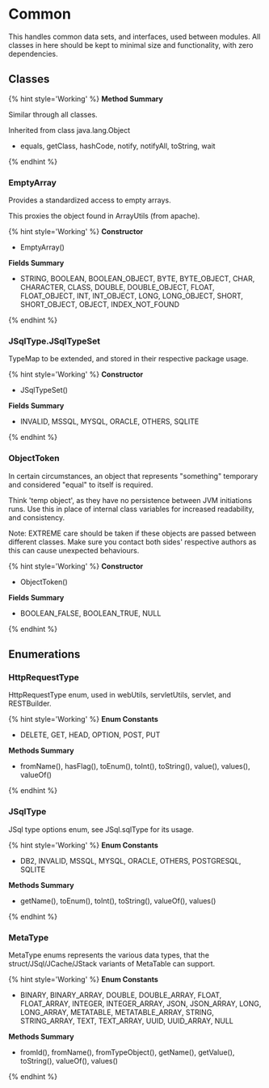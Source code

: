 # Common

This handles common data sets, and interfaces, used between modules.
All classes in here should be kept to minimal size and functionality, with zero dependencies.


## Classes

{% hint style='Working' %}
**Method Summary**

Similar through all classes.

Inherited from class java.lang.Object

+ equals, getClass, hashCode, notify, notifyAll, toString, wait

{% endhint %}



### EmptyArray

Provides a standardized access to empty arrays.

This proxies the object found in ArrayUtils (from apache).

{% hint style='Working' %}
**Constructor**

+ EmptyArray()

**Fields Summary**

+ STRING, BOOLEAN, BOOLEAN_OBJECT, BYTE, BYTE_OBJECT, CHAR, CHARACTER, CLASS, DOUBLE, DOUBLE_OBJECT, FLOAT, FLOAT_OBJECT, INT, INT_OBJECT, LONG, LONG_OBJECT, SHORT, SHORT_OBJECT, OBJECT, INDEX_NOT_FOUND

{% endhint %}



### JSqlType.JSqlTypeSet

TypeMap to be extended, and stored in their respective package usage.

{% hint style='Working' %}
**Constructor**

+ JSqlTypeSet()

**Fields Summary**

+ INVALID, MSSQL, MYSQL, ORACLE, OTHERS, SQLITE

{% endhint %}



### ObjectToken

In certain circumstances, an object that represents "something" temporary and considered "equal" to itself is required.

Think 'temp object', as they have no persistence between JVM initiations runs. Use this in place of internal class variables for increased readability, and consistency.

Note: EXTREME care should be taken if these objects are passed between different classes. Make sure you contact both sides' respective authors as this can cause unexpected behaviours.

{% hint style='Working' %}
**Constructor**

+ ObjectToken()

**Fields Summary**

+ BOOLEAN_FALSE, BOOLEAN_TRUE, NULL

{% endhint %}


## Enumerations

### HttpRequestType

HttpRequestType enum, used in webUtils, servletUtils, servlet, and RESTBuilder.

{% hint style='Working' %}
**Enum Constants**

+ DELETE, GET, HEAD, OPTION, POST, PUT

**Methods Summary**

+ fromName(), hasFlag(), toEnum(), toInt(), toString(), value(), values(), valueOf()

{% endhint %}


### JSqlType

JSql type options enum, see JSql.sqlType for its usage.

{% hint style='Working' %}
**Enum Constants**

+ DB2, INVALID, MSSQL, MYSQL, ORACLE, OTHERS, POSTGRESQL, SQLITE

**Methods Summary**

+ getName(), toEnum(), toInt(), toString(), valueOf(), values()

{% endhint %}

### MetaType

MetaType enums represents the various data types, that the struct/JSql/JCache/JStack variants of MetaTable can support.

{% hint style='Working' %}
**Enum Constants**

+ BINARY, BINARY_ARRAY, DOUBLE, DOUBLE_ARRAY, FLOAT, FLOAT_ARRAY, INTEGER, INTEGER_ARRAY, JSON, JSON_ARRAY, LONG, LONG_ARRAY, METATABLE, METATABLE_ARRAY, STRING, STRING_ARRAY, TEXT, TEXT_ARRAY, UUID, UUID_ARRAY, NULL

**Methods Summary**

+ fromId(), fromName(), fromTypeObject(), getName(), getValue(), toString(), valueOf(), values()

{% endhint %}
